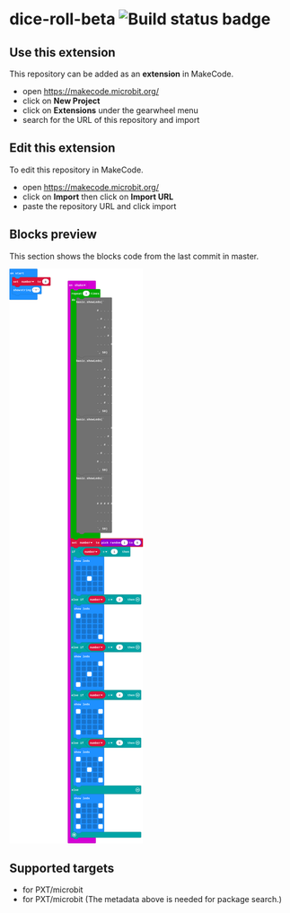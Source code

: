 # dice-roll-beta ![Build status badge](https://github.com/belmont-admin/dice-roll-beta/workflows/MakeCode/badge.svg)



## Use this extension

This repository can be added as an **extension** in MakeCode.

* open https://makecode.microbit.org/
* click on **New Project**
* click on **Extensions** under the gearwheel menu
* search for the URL of this repository and import

## Edit this extension

To edit this repository in MakeCode.

* open https://makecode.microbit.org/
* click on **Import** then click on **Import URL**
* paste the repository URL and click import

## Blocks preview

This section shows the blocks code from the last commit in master.

![A rendered view of the blocks](https://github.com/belmont-admin/dice-roll-beta/raw/master/.makecode/blocks.png)

## Supported targets

* for PXT/microbit
* for PXT/microbit
(The metadata above is needed for package search.)

